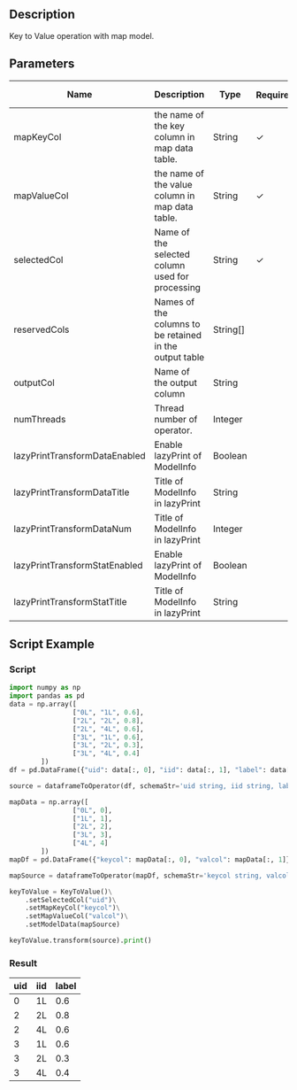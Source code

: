 ## Description
Key to Value operation with map model.

## Parameters
| Name | Description | Type | Required？ | Default Value |
| --- | --- | --- | --- | --- |
| mapKeyCol | the name of the key column in map data table. | String | ✓ |  |
| mapValueCol | the name of the value column in map data table. | String | ✓ |  |
| selectedCol | Name of the selected column used for processing | String | ✓ |  |
| reservedCols | Names of the columns to be retained in the output table | String[] |  | null |
| outputCol | Name of the output column | String |  | null |
| numThreads | Thread number of operator. | Integer |  | 1 |
| lazyPrintTransformDataEnabled | Enable lazyPrint of ModelInfo | Boolean |  | false |
| lazyPrintTransformDataTitle | Title of ModelInfo in lazyPrint | String |  | null |
| lazyPrintTransformDataNum | Title of ModelInfo in lazyPrint | Integer |  | -1 |
| lazyPrintTransformStatEnabled | Enable lazyPrint of ModelInfo | Boolean |  | false |
| lazyPrintTransformStatTitle | Title of ModelInfo in lazyPrint | String |  | null |

## Script Example
### Script
```python
import numpy as np
import pandas as pd
data = np.array([
                ["0L", "1L", 0.6],
                ["2L", "2L", 0.8],
                ["2L", "4L", 0.6],
                ["3L", "1L", 0.6],
                ["3L", "2L", 0.3],
                ["3L", "4L", 0.4]
        ])
df = pd.DataFrame({"uid": data[:, 0], "iid": data[:, 1], "label": data[:, 2]})

source = dataframeToOperator(df, schemaStr='uid string, iid string, label double', op_type='batch')

mapData = np.array([
                ["0L", 0],
                ["1L", 1],
                ["2L", 2],
                ["3L", 3],
                ["4L", 4]
        ])
mapDf = pd.DataFrame({"keycol": mapData[:, 0], "valcol": mapData[:, 1]})

mapSource = dataframeToOperator(mapDf, schemaStr='keycol string, valcol int', op_type='batch')

keyToValue = KeyToValue()\
    .setSelectedCol("uid")\
    .setMapKeyCol("keycol")\
    .setMapValueCol("valcol")\
    .setModelData(mapSource)

keyToValue.transform(source).print()
```
### Result
uid|	iid|	label
---| --- | --- |
	0|	1L|	0.6|
	2|	2L|	0.8|
	2|	4L|	0.6
	3|	1L|	0.6
	3|	2L|	0.3
	3|	4L|	0.4


